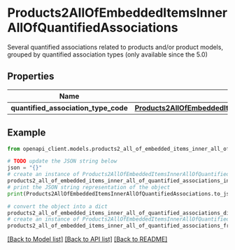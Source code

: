 # Products2AllOfEmbeddedItemsInnerAllOfQuantifiedAssociations

Several quantified associations related to products and/or product models, grouped by quantified association types (only available since the 5.0)

## Properties

Name | Type | Description | Notes
------------ | ------------- | ------------- | -------------
**quantified_association_type_code** | [**Products2AllOfEmbeddedItemsInnerAllOfQuantifiedAssociationsQuantifiedAssociationTypeCode**](Products2AllOfEmbeddedItemsInnerAllOfQuantifiedAssociationsQuantifiedAssociationTypeCode.md) |  | [optional] 

## Example

```python
from openapi_client.models.products2_all_of_embedded_items_inner_all_of_quantified_associations import Products2AllOfEmbeddedItemsInnerAllOfQuantifiedAssociations

# TODO update the JSON string below
json = "{}"
# create an instance of Products2AllOfEmbeddedItemsInnerAllOfQuantifiedAssociations from a JSON string
products2_all_of_embedded_items_inner_all_of_quantified_associations_instance = Products2AllOfEmbeddedItemsInnerAllOfQuantifiedAssociations.from_json(json)
# print the JSON string representation of the object
print(Products2AllOfEmbeddedItemsInnerAllOfQuantifiedAssociations.to_json())

# convert the object into a dict
products2_all_of_embedded_items_inner_all_of_quantified_associations_dict = products2_all_of_embedded_items_inner_all_of_quantified_associations_instance.to_dict()
# create an instance of Products2AllOfEmbeddedItemsInnerAllOfQuantifiedAssociations from a dict
products2_all_of_embedded_items_inner_all_of_quantified_associations_from_dict = Products2AllOfEmbeddedItemsInnerAllOfQuantifiedAssociations.from_dict(products2_all_of_embedded_items_inner_all_of_quantified_associations_dict)
```
[[Back to Model list]](../README.md#documentation-for-models) [[Back to API list]](../README.md#documentation-for-api-endpoints) [[Back to README]](../README.md)


